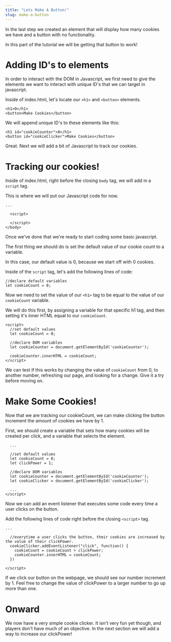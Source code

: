 ```yaml
---
title: "Lets Make A Button!"
slug: make-a-button
---
```



In the last step we created an element that will display how many cookies we have and a button with no functionality.

In this part of the tutorial we will be getting that button to work!

# Adding ID's to elements

In order to interact with the DOM in Javascript, we first need to give the elements we want to interact with unique ID's that we can target in javascript.

Inside of index.html, let's locate our ```<h1>``` and ```<button>``` elements.

```
<h1>0</h1>
<button>Make Cookies</button>
```

We will append unique ID's to these elements like this:

```
<h1 id="cookieCounter">0</h1>
<button id="cookieClicker">Make Cookies</button>
```

Great. Next we will add a bit of Javascript to track our cookies.

# Tracking our cookies!

Inside of index.html, right before the closing ```body``` tag, we will add in a ```script``` tag.

This is where we will put our Javascript code for now.

```
...

  <script>

  </script>
</body>
```

Once we've done that we're ready to start coding some basic javascript.

The first thing we should do is set the default value of our cookie count to a variable.

In this case, our default value is 0, because we start off with 0 cookies.

Inside of the ```script``` tag, let's add the following lines of code:

```
//declare default variables
let cookieCount = 0;
```

Now we need to set the value of our ```<h1>``` tag to be equal to the value of our ```cookieCount``` variable.

We will do this first, by assigning a variable for that specific h1 tag, and then setting it's inner HTML equal to our ```cookieCount```.

```
<script>
  //set default values
  let cookieCount = 0;

  //declare DOM variables
  let cookieCounter = document.getElementById('cookieCounter');

  cookieCounter.innerHTML = cookieCount;
</script>

```

We can test if this works by changing the value of ```cookieCount``` from 0, to another number, refreshing our page, and looking for a change. Give it a try before moving on.

# Make Some Cookies!

Now that we are tracking our cookieCount, we can make clicking the button increment the amount of cookies we have by 1.

First, we should create a variable that sets how many cookies will be created per click, and a variable that selects the element.

```
  ...

  //set default values
  let cookieCount = 0;
  let clickPower = 1;

  //declare DOM variables
  let cookieCounter = document.getElementById('cookieCounter');
  let cookieClicker = document.getElementById('cookieClicker');

  ...
</script>

```

Now we can add an event listener that executes some code every time a user clicks on the button.

Add the following lines of code right before the closing ```<script>``` tag.

```
...

  //everytime a user clicks the button, their cookies are increased by the value of their clickPower.
  cookieClicker.addEventListener("click", function() {
    cookieCount = cookieCount + clickPower;
    cookieCounter.innerHTML = cookieCount;
  })

</script>
```

If we click our button on the webpage, we should see our number increment by 1. Feel free to change the value of clickPower to a larger number to go up more than one.

# Onward

We now have a very simple cookie clicker. It isn't very fun yet though, and players don't have much of an objective.
In the next section we will add a way to increase our clickPower!
